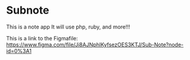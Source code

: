 # Subnote

This is a note app
It will use php, ruby, and more!!!


This is a link to the Figmafile: 
https://www.figma.com/file/Ji8AJNphlKyfsezOES3KTJ/Sub-Note?node-id=0%3A1
